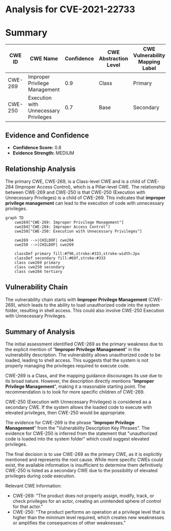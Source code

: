# Analysis for CVE-2021-22733

# Summary
| CWE ID | CWE Name | Confidence | CWE Abstraction Level | CWE Vulnerability Mapping Label | CWE-Vulnerability Mapping Notes |
|---|---|---|---|---|---|
| CWE-269 | Improper Privilege Management | 0.9 | Class | Primary | Discouraged |
| CWE-250 | Execution with Unnecessary Privileges | 0.7 | Base | Secondary | Allowed |

## Evidence and Confidence

*   **Confidence Score:** 0.8
*   **Evidence Strength:** MEDIUM

## Relationship Analysis
The primary CWE, CWE-269, is a Class-level CWE and is a child of CWE-284 (Improper Access Control), which is a Pillar-level CWE. The relationship between CWE-269 and CWE-250 is that CWE-250 (Execution with Unnecessary Privileges) is a child of CWE-269. This indicates that **improper privilege management** can lead to the execution of code with unnecessary privileges.

```mermaid
graph TD
    cwe269["CWE-269: Improper Privilege Management"]
    cwe284["CWE-284: Improper Access Control"]
    cwe250["CWE-250: Execution with Unnecessary Privileges"]

    cwe269 -->|CHILDOF| cwe284
    cwe250 -->|CHILDOF| cwe269

    classDef primary fill:#f96,stroke:#333,stroke-width:2px
    classDef secondary fill:#69f,stroke:#333
    class cwe269 primary
    class cwe250 secondary
    class cwe284 tertiary
```

## Vulnerability Chain
The vulnerability chain starts with **Improper Privilege Management** (CWE-269), which leads to the ability to load unauthorized code into the system folder, resulting in shell access. This could also involve CWE-250 Execution with Unnecessary Privileges.

## Summary of Analysis
The initial assessment identified CWE-269 as the primary weakness due to the explicit mention of "**Improper Privilege Management**" in the vulnerability description. The vulnerability allows unauthorized code to be loaded, leading to shell access. This suggests that the system is not properly managing the privileges required to execute code.

CWE-269 is a Class, and the mapping guidance discourages its use due to its broad nature. However, the description directly mentions "**Improper Privilege Management**", making it a reasonable starting point. The recommendation is to look for more specific children of CWE-269.

CWE-250 (Execution with Unnecessary Privileges) is considered as a secondary CWE. If the system allows the loaded code to execute with elevated privileges, then CWE-250 would be appropriate.

The evidence for CWE-269 is the phrase "**Improper Privilege Management**" from the "Vulnerability Description Key Phrases". The evidence for CWE-250 is inferred from the statement that "unauthorized code is loaded into the system folder" which could suggest elevated privileges.

The final decision is to use CWE-269 as the primary CWE, as it is explicitly mentioned and represents the root cause. While more specific CWEs could exist, the available information is insufficient to determine them definitively. CWE-250 is listed as a secondary CWE due to the possibility of elevated privileges during code execution.

Relevant CWE Information:
- CWE-269: "The product does not properly assign, modify, track, or check privileges for an actor, creating an unintended sphere of control for that actor."
- CWE-250: "The product performs an operation at a privilege level that is higher than the minimum level required, which creates new weaknesses or amplifies the consequences of other weaknesses."